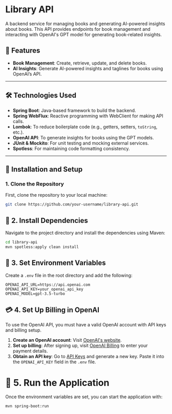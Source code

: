 # Library API

A backend service for managing books and generating AI-powered insights about books. This API provides endpoints for book management and interacting with OpenAI's GPT model for generating book-related insights.

## 🚀 **Features**
- **Book Management**: Create, retrieve, update, and delete books.
- **AI Insights**: Generate AI-powered insights and taglines for books using OpenAI’s API.

---

## 🛠 **Technologies Used**
- **Spring Boot**: Java-based framework to build the backend.
- **Spring WebFlux**: Reactive programming with WebClient for making API calls.
- **Lombok**: To reduce boilerplate code (e.g., getters, setters, `toString`, etc.).
- **OpenAI API**: To generate insights for books using the GPT models.
- **JUnit & Mockito**: For unit testing and mocking external services.
- **Spotless**: For maintaining code formatting consistency.

---

## 📝 **Installation and Setup**

### 1. Clone the Repository
First, clone the repository to your local machine:

```bash
git clone https://github.com/your-username/library-api.git
```
## 🚀 2. Install Dependencies

Navigate to the project directory and install the dependencies using Maven:

```bash
cd library-api
mvn spotless:apply clean install
```

## 🔑 3. Set Environment Variables

Create a `.env` file in the root directory and add the following:

```plaintext
OPENAI_API_URL=https://api.openai.com
OPENAI_API_KEY=your_openai_api_key
OPENAI_MODEL=gpt-3.5-turbo
```

## 💳 4. Set Up Billing in OpenAI

To use the OpenAI API, you must have a valid OpenAI account with API keys and billing setup.

1. **Create an OpenAI account**: Visit [OpenAI's website](https://www.openai.com).
2. **Set up billing**: After signing up, visit [OpenAI Billing](https://platform.openai.com/account/billing) to enter your payment details.
3. **Obtain an API key**: Go to [API Keys](https://platform.openai.com/account/api-keys) and generate a new key. Paste it into the `OPENAI_API_KEY` field in the `.env` file.


# 🚀 5. Run the Application

Once the environment variables are set, you can start the application with:

```bash
mvn spring-boot:run
